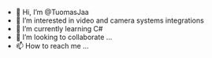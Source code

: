 - 👋 Hi, I’m @TuomasJaa
- 👀 I’m interested in video and camera systems integrations
- 🌱 I’m currently learning C#
- 💞️ I’m looking to collaborate ...
- 📫 How to reach me ...

<!---
TuomasJaa/TuomasJaa is a ✨ special ✨ repository because its `README.md` (this file) appears on your GitHub profile.
You can click the Preview link to take a look at your changes.
--->
